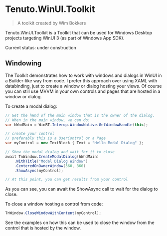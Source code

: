 # Tenuto.WinUI.Toolkit

> A toolkit created by Wim Bokkers

Tenuto.WinUI.Toolkit is a Toolkit that can be used for Windows Desktop projects targeting WinUI 3 (as part of Windows App SDK).

Current status: under construction

## Windowing
The Toolkit demonstrates how to work with windows and dialogs in WinUI in a Builder-like way from code. I prefer this approach over using XAML with databinding, just to create a window or dialog hosting your views. Of course you can still use MVVM in your own controls and pages that are hosted in a window or dialog.

To create a modal dialog:

```csharp
// Get the hWnd of the main window that is the owner of the dialog. 
// When in the main window, we can do: 
var hWndMain = WinRT.Interop.WindowNative.GetWindowHandle(this);

// create your control
// preferably this is a UserControl or a Page
var myControl = new TextBlock { Text = "Hello Modal Dialog" };

// Show the modal dialog and wait for it to close
await TnWindow.CreateModalDialog(hWndMain)
    .WithTitle("Modal Dialog Window")
    .CenteredOnOwnerWindow(360, 360)
    .ShowAsync(myControl);

// At this point, you can get results from your control
```

As you can see, you can await the ShowAsync call to wait for the dialog to close.

To close a window hosting a control from code:

``` csharp
TnWindow.CloseWindowWithContent(myControl); 
```
See the examples on how this can be used to close the window from the control that is hosted by the window.


